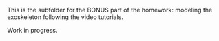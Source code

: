 This is the subfolder for the BONUS part of the homework: modeling the exoskeleton following the video tutorials.

Work in progress.
